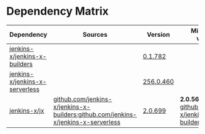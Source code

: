 # Dependency Matrix

Dependency | Sources | Version | Mismatched versions
---------- | ------- | ------- | -------------------
[jenkins-x/jenkins-x-builders](https://github.com/jenkins-x/jenkins-x-builders.git) |  | [0.1.782]() | 
[jenkins-x/jenkins-x-serverless](https://github.com/jenkins-x/jenkins-x-serverless) |  | [256.0.460](https://github.com/jenkins-x/jenkins-x-serverless/releases/tag/v256.0.460) | 
[jenkins-x/jx](https://github.com/jenkins-x/jx) | [github.com/jenkins-x/jenkins-x-builders](https://github.com/jenkins-x/jenkins-x-builders);[github.com/jenkins-x/jenkins-x-serverless](https://github.com/jenkins-x/jenkins-x-serverless.git) | [2.0.699](https://github.com/jenkins-x/jx/releases/tag/v2.0.699) | **2.0.564**: [github.com/jenkins-x/jenkins-x-builders](https://github.com/jenkins-x/jenkins-x-builders)
